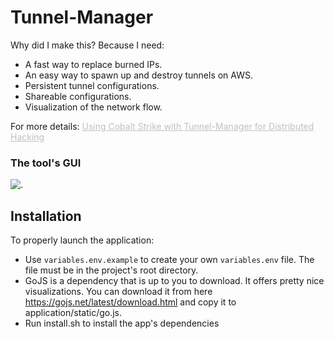 # Tunnel-Manager

Why did I make this? Because I need:
- A fast way to replace burned IPs.
- An easy way to spawn up and destroy tunnels on AWS.
- Persistent tunnel configurations.
- Shareable configurations.
- Visualization of the network flow.


For more details: <a style="color:#c0c0c0" href="https://shellcode.blog/Using-Cobalt-Strike-with-Tunnel-Manager-for-Distributed-Hacking/"> Using Cobalt Strike with Tunnel-Manager for Distributed Hacking </a>



### The tool's GUI
![.](https://shellcode.blog/images/Cobalt-Strike/1/g3.png)


## Installation

To properly launch the application:

- Use `variables.env.example` to create your own `variables.env` file. The file must be in the project's root directory.
- GoJS is a dependency that is up to you to download. It offers pretty nice visualizations. You can download it from here https://gojs.net/latest/download.html and copy it to application/static/go.js. 
- Run install.sh to install the app's dependencies
